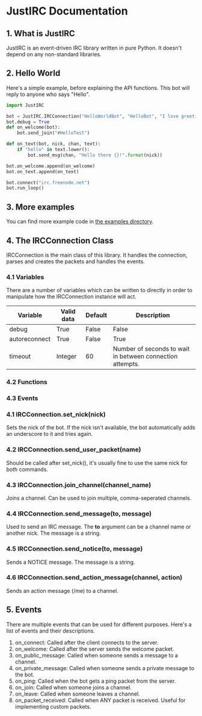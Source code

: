 # JustIRC Documentation

## 1. What is JustIRC
JustIRC is an event-driven IRC library written in pure Python. It doesn't depend
on any non-standard libraries.

## 2. Hello World
Here's a simple example, before explaining the API functions. This bot will
reply to anyone who says "Hello".

```python
import JustIRC

bot = JustIRC.IRCConnection("HelloWorldBot", "HelloBot", "I love greetings!")
bot.debug = True
def on_welcome(bot):
    bot.send_join("#HelloTest")

def on_text(bot, nick, chan, text):
    if "hello" in text.lower():
        bot.send_msg(chan, "Hello there {}!".format(nick))

bot.on_welcome.append(on_welcome)
bot.on_text.append(on_text)

bot.connect("irc.freenode.net")
bot.run_loop()
```

## 3. More examples
You can find more example code in [the examples directory](../../tree/master/examples).

## 4. The IRCConnection Class
IRCConnection is the main class of this library. It handles the connection,
parses and creates the packets and handles the events.

### 4.1 Variables
There are a number of variables which can be written to directly in order to manipulate how
the IRCConnection instance will act.

| Variable | Valid data | Default | Description |
| -------- | ---------- | ------- | ----------- |
| debug    | True|False | False   | When set to True will output all data sent to/receieved from the server connection to the console. |
| autoreconnect | True|False | True | When set to True will automatically try and reconnect to the server if disconnected. When set to false will quit the application. |
| timeout  | Integer    | 60      | Number of seconds to wait in between connection attempts. |


### 4.2 Functions

### 4.3 Events

### 4.1 IRCConnection.set\_nick(nick)
Sets the nick of the bot. If the nick isn't available, the bot automatically
adds an underscore to it and tries again.

### 4.2 IRCConnection.send\_user\_packet(name)
Should be called after set\_nick(), it's usually fine to use the same nick for
both commands.

### 4.3 IRCConnection.join\_channel(channel\_name)
Joins a channel. Can be used to join multiple, comma-seperated channels.

### 4.4 IRCConnection.send\_message(to, message)
Used to send an IRC message. The **to** argument can be a channel name or
another nick. The message is a string.

### 4.5 IRCConnection.send\_notice(to, message)
Sends a NOTICE message. The message is a string.

### 4.6 IRCConnection.send\_action\_message(channel, action)
Sends an action message (/me) to a channel.

## 5. Events
There are multiple events that can be used for different purposes. Here's a list
of events and their descriptions.

1. on\_connect: Called after the client connects to the server.
2. on\_welcome: Called after the server sends the welcome packet.
3. on\_public\_message: Called when someone sends a message to a channel.
4. on\_private\_message: Called when someone sends a private message to the bot.
5. on\_ping: Called when the bot gets a ping packet from the server.
6. on\_join: Called when someone joins a channel.
7. on\_leave: Called when someone leaves a channel.
8. on\_packet\_received: Called when ANY packet is received. Useful for implementing custom packets.
